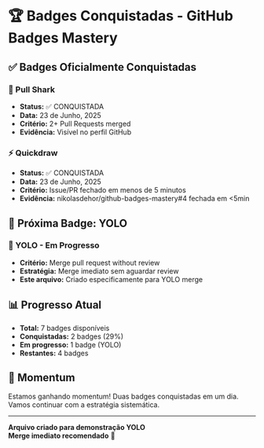 # 🏆 Badges Conquistadas - GitHub Badges Mastery

## ✅ Badges Oficialmente Conquistadas

### 🦈 Pull Shark
- **Status:** ✅ CONQUISTADA
- **Data:** 23 de Junho, 2025
- **Critério:** 2+ Pull Requests merged
- **Evidência:** Visível no perfil GitHub

### ⚡ Quickdraw  
- **Status:** ✅ CONQUISTADA
- **Data:** 23 de Junho, 2025
- **Critério:** Issue/PR fechado em menos de 5 minutos
- **Evidência:** nikolasdehor/github-badges-mastery#4 fechada em <5min

## 🎯 Próxima Badge: YOLO

### 🎲 YOLO - Em Progresso
- **Critério:** Merge pull request without review
- **Estratégia:** Merge imediato sem aguardar review
- **Este arquivo:** Criado especificamente para YOLO merge

## 📊 Progresso Atual

- **Total:** 7 badges disponíveis
- **Conquistadas:** 2 badges (29%)
- **Em progresso:** 1 badge (YOLO)
- **Restantes:** 4 badges

## 🚀 Momentum

Estamos ganhando momentum! Duas badges conquistadas em um dia.
Vamos continuar com a estratégia sistemática.

---

**Arquivo criado para demonstração YOLO**  
**Merge imediato recomendado** 🎲
